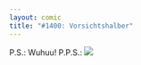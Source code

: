 ```yaml
---
layout: comic
title: "#1400: Vorsichtshalber"
---
```


P.S.:
Wuhuu!
P.P.S.:
<a href="http://www.fonflatter.de/bilder/ausstellung4/ausstellung_berlin.png"><img src="http://www.fonflatter.de/bilder/ausstellung4/ausstellung_berlin_s.png"></a>
